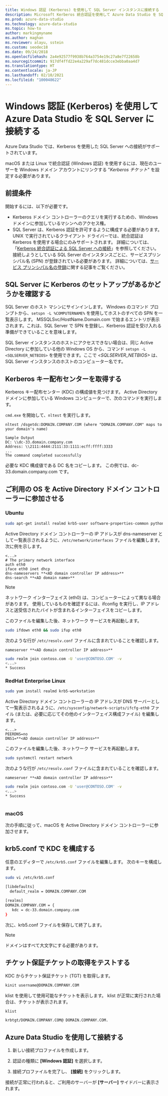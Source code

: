 ```yaml
---
title: Windows 認証 (Kerberos) を使用して SQL Server インスタンスに接続する
description: Microsoft Kerberos 統合認証を使用して Azure Data Studio を SQL Server インスタンスに接続する方法について説明します。
ms.prod: azure-data-studio
ms.technology: azure-data-studio
ms.topic: how-to
author: markingmyname
ms.author: maghan
ms.reviewer: alayu, sstein
ms.custom: seodec18
ms.date: 09/24/2018
ms.openlocfilehash: 2a4e92577f9938b764a3754e19c27a8e7f22658b
ms.sourcegitcommit: 917df4ffd22e4a229af7dc481dcce3ebba0aa4d7
ms.translationtype: HT
ms.contentlocale: ja-JP
ms.lasthandoff: 02/10/2021
ms.locfileid: "100048622"
---
```

# <a name="connect-azure-data-studio-to-sql-server-using-windows-authentication---kerberos"></a>Windows 認証 (Kerberos) を使用して Azure Data Studio を SQL Server に接続する

Azure Data Studio では、Kerberos を使用した SQL Server への接続がサポートされています。

macOS または Linux で統合認証 (Windows 認証) を使用するには、現在のユーザーを Windows ドメイン アカウントにリンクする "*Kerberos チケット*" を設定する必要があります。

## <a name="prerequisites"></a>前提条件

開始するには、以下が必要です。

- Kerberos ドメイン コントローラーのクエリを実行するための、Windows ドメインに参加しているマシンへのアクセス権。
- SQL Server は、Kerberos 認証を許可するように構成する必要があります。 UNIX で実行されているクライアント ドライバーでは、統合認証は Kerberos を使用する場合にのみサポートされます。 詳細については、「[Kerberos 統合認証による SQL Server への接続](../connect/jdbc/using-kerberos-integrated-authentication-to-connect-to-sql-server.md)」を参照してください。 接続しようとしている SQL Server のインスタンスごとに、サービスプリンシパル名 (SPN) が登録されている必要があります。 詳細については、[サービス プリンシパル名の登録](/previous-versions/sql/sql-server-2008-r2/ms191153(v=sql.105)#SPN%20Formats)に関する記事をご覧ください。


## <a name="check-if-sql-server-has-a-kerberos-setup"></a>SQL Server に Kerberos のセットアップがあるかどうかを確認する

SQL Server のホスト マシンにサインインします。 Windows のコマンド プロンプトから、`setspn -L %COMPUTERNAME%` を使用してホストのすべての SPN を一覧表示します。 MSSQLSvc/HostName.Domain.com で始まるエントリが表示されます。これは、SQL Server で SPN を登録し、Kerberos 認証を受け入れる準備ができていることを意味します。

SQL Server インスタンスのホストにアクセスできない場合は、同じ Active Directory に参加している他の Windows OS から、コマンド `setspn -L <SQLSERVER_NETBIOS>` を使用できます。ここで *<SQLSERVER_NETBIOS>* は、SQL Server インスタンスのホストのコンピューター名です。


## <a name="get-the-kerberos-key-distribution-center"></a>Kerberos キー配布センターを取得する

Kerberos キー配布センター (KDC) の構成値を見つけます。 Active Directory ドメインに参加している Windows コンピューターで、次のコマンドを実行します。

`cmd.exe` を開始して、`nltest` を実行します。

```
nltest /dsgetdc:DOMAIN.COMPANY.COM (where "DOMAIN.COMPANY.COM" maps to your domain's name)

Sample Output
DC: \\dc-33.domain.company.com
Address: \\2111:4444:2111:33:1111:ecff:ffff:3333
...
The command completed successfully
```
必要な KDC 構成値である DC 名をコピーします。 この例では、dc-33.domain.company.com です。

## <a name="join-your-os-to-the-active-directory-domain-controller"></a>ご利用の OS を Active Directory ドメイン コントローラーに参加させる

### <a name="ubuntu"></a>Ubuntu
```bash
sudo apt-get install realmd krb5-user software-properties-common python-software-properties packagekit
```

Active Directory ドメイン コントローラーの IP アドレスが dns-nameserver として一覧表示されるように、`/etc/network/interfaces` ファイルを編集します。 次に例を示します。

```/etc/network/interfaces
<...>
# The primary network interface
auth eth0
iface eth0 inet dhcp
dns-nameservers **<AD domain controller IP address>**
dns-search **<AD domain name>**
```

> [!NOTE]
> ネットワーク インターフェイス (eth0) は、コンピューターによって異なる場合があります。 使用しているものを確認するには、ifconfig を実行し、IP アドレスと送受信されたバイトが含まれるインターフェイスをコピーします。

このファイルを編集した後、ネットワーク サービスを再起動します。

```bash
sudo ifdown eth0 && sudo ifup eth0
```

次のような行が `/etc/resolv.conf` ファイルに含まれていることを確認します。

```Code
nameserver **<AD domain controller IP address>**
```

```bash
sudo realm join contoso.com -U 'user@CONTOSO.COM' -v
<...>
* Success
```
   
### <a name="redhat-enterprise-linux"></a>RedHat Enterprise Linux
```bash
sudo yum install realmd krb5-workstation
```

Active Directory ドメイン コントローラーの IP アドレスが DNS サーバーとして一覧表示されるように、`/etc/sysconfig/network-scripts/ifcfg-eth0` ファイル (または、必要に応じてその他のインターフェイス構成ファイル) を編集します。

```/etc/sysconfig/network-scripts/ifcfg-eth0
<...>
PEERDNS=no
DNS1=**<AD domain controller IP address>**
```

このファイルを編集した後、ネットワーク サービスを再起動します。

```bash
sudo systemctl restart network
```

次のような行が `/etc/resolv.conf` ファイルに含まれていることを確認します。  

```Code
nameserver **<AD domain controller IP address>**
```

```bash
sudo realm join contoso.com -U 'user@CONTOSO.COM' -v
<...>
* Success
   
```

### <a name="macos"></a>macOS

次の手順に従って、macOS を Active Directory ドメイン コントローラーに参加させます。

## <a name="configure-kdc-in-krb5conf"></a>krb5.conf で KDC を構成する

任意のエディターで `/etc/krb5.conf` ファイルを編集します。 次のキーを構成します。

```bash
sudo vi /etc/krb5.conf

[libdefaults]
  default_realm = DOMAIN.COMPANY.COM
 
[realms]
DOMAIN.COMPANY.COM = {
   kdc = dc-33.domain.company.com
}
```

次に、krb5.conf ファイルを保存して終了します。

> [!NOTE]
> ドメインはすべて大文字にする必要があります。


## <a name="test-the-ticket-granting-ticket-retrieval"></a>チケット保証チケットの取得をテストする

KDC からチケット保証チケット (TGT) を取得します。

```bash
kinit username@DOMAIN.COMPANY.COM
```

klist を使用して使用可能なチケットを表示します。 klist が正常に実行された場合は、チケットが表示されます。

```bash
klist

krbtgt/DOMAIN.COMPANY.COM@ DOMAIN.COMPANY.COM.
```

## <a name="connect-by-using-azure-data-studio"></a>Azure Data Studio を使用して接続する

1. 新しい接続プロファイルを作成します。

1. 認証の種類に **[Windows 認証]** を選択します。

1. 接続プロファイルを完了し、 **[接続]** をクリックします。

接続が正常に行われると、ご利用のサーバーが **[サーバー]** サイドバーに表示されます。
